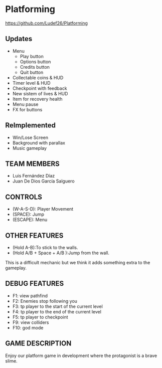 # Platforming
https://github.com/Ludef26/Platforming

## Updates

* Menu 
  * Play button
  * Options button
  * Credits button
  * Quit button
* Collectable coins & HUD
* Timer level & HUD
* Checkpoint with feedback
* New sistem of lives & HUD
* Item for recovery health
* Menu pause 
* FX for buttons

## ReImplemented 

* Win/Lose Screen 
* Background with parallax
* Music gameplay

## TEAM MEMBERS

* Luis Fernández Díaz
* Juan De Dios García Salguero

## CONTROLS

* (W-A-S-D): Player Movement
* (SPACE): Jump
* (ESCAPE): Menu

## OTHER FEATURES
* (Hold A-B):To stick to the walls.
* (Hold A/B + Space + A/B ):Jump from the wall.

This is a difficult mechanic but we think it adds something extra to the gameplay.


## DEBUG FEATURES
* F1: view pathfind
* F2: Enemies stop following you
* F3: tp player to the start of the current level
* F4: tp player to the end of the current level
* F5: tp player to checkpoint
* F9: view colliders
* F10: god mode

## GAME DESCRIPTION

Enjoy our platform game in development where the protagonist is a brave slime.



